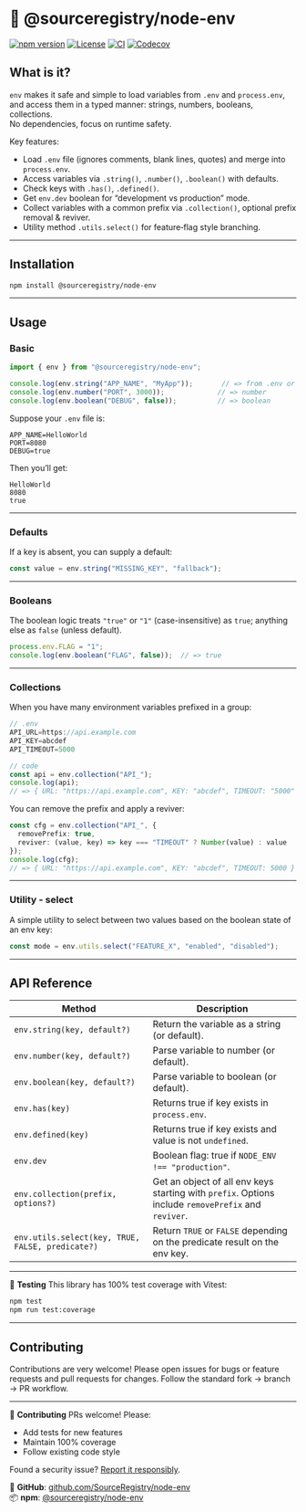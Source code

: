 # 🧰 @sourceregistry/node-env
[![npm version](https://img.shields.io/npm/v/@sourceregistry/node-env?logo=npm)](https://www.npmjs.com/package/@sourceregistry/node-env)
[![License](https://img.shields.io/npm/l/@sourceregistry/node-env)](https://github.com/SourceRegistry/node-env/blob/main/LICENSE)
[![CI](https://github.com/SourceRegistry/node-env/actions/workflows/test.yml/badge.svg)](https://github.com/SourceRegistry/node-env/actions)
[![Codecov](https://img.shields.io/codecov/c/github/SourceRegistry/node-env)](https://codecov.io/gh/SourceRegistry/node-env)


## What is it?

`env` makes it safe and simple to load variables from `.env` and `process.env`, and access them in a typed manner: strings, numbers, booleans, collections.  
No dependencies, focus on runtime safety.

Key features:
- Load `.env` file (ignores comments, blank lines, quotes) and merge into `process.env`.
- Access variables via `.string()`, `.number()`, `.boolean()` with defaults.
- Check keys with `.has()`, `.defined()`.
- Get `env.dev` boolean for “development vs production” mode.
- Collect variables with a common prefix via `.collection()`, optional prefix removal & reviver.
- Utility method `.utils.select()` for feature‐flag style branching.

---

## Installation

```bash
npm install @sourceregistry/node-env
````
---

## Usage

### Basic

```ts
import { env } from "@sourceregistry/node-env";

console.log(env.string("APP_NAME", "MyApp"));       // => from .env or default
console.log(env.number("PORT", 3000));             // => number
console.log(env.boolean("DEBUG", false));          // => boolean
```

Suppose your `.env` file is:

```
APP_NAME=HelloWorld
PORT=8080
DEBUG=true
```

Then you’ll get:

```
HelloWorld
8080
true
```

---

### Defaults

If a key is absent, you can supply a default:

```ts
const value = env.string("MISSING_KEY", "fallback");
```

---

### Booleans

The boolean logic treats `"true"` or `"1"` (case-insensitive) as `true`; anything else as `false` (unless default).

```ts
process.env.FLAG = "1";
console.log(env.boolean("FLAG", false));  // => true
```

---

### Collections

When you have many environment variables prefixed in a group:

```ts
// .env
API_URL=https://api.example.com
API_KEY=abcdef
API_TIMEOUT=5000

// code
const api = env.collection("API_");
console.log(api);
// => { URL: "https://api.example.com", KEY: "abcdef", TIMEOUT: "5000" }
```

You can remove the prefix and apply a reviver:

```ts
const cfg = env.collection("API_", {
  removePrefix: true,
  reviver: (value, key) => key === "TIMEOUT" ? Number(value) : value
});
console.log(cfg);
// => { URL: "https://api.example.com", KEY: "abcdef", TIMEOUT: 5000 }
```

---

### Utility - select

A simple utility to select between two values based on the boolean state of an env key:

```ts
const mode = env.utils.select("FEATURE_X", "enabled", "disabled");
```

---

## API Reference

| Method                                           | Description                                                                                         |
| ------------------------------------------------ | --------------------------------------------------------------------------------------------------- |
| `env.string(key, default?)`                      | Return the variable as a string (or default).                                                       |
| `env.number(key, default?)`                      | Parse variable to number (or default).                                                              |
| `env.boolean(key, default?)`                     | Parse variable to boolean (or default).                                                             |
| `env.has(key)`                                   | Returns true if key exists in `process.env`.                                                        |
| `env.defined(key)`                               | Returns true if key exists and value is not `undefined`.                                            |
| `env.dev`                                        | Boolean flag: true if `NODE_ENV !== "production"`.                                                  |
| `env.collection(prefix, options?)`               | Get an object of all env keys starting with `prefix`. Options include `removePrefix` and `reviver`. |
| `env.utils.select(key, TRUE, FALSE, predicate?)` | Return `TRUE` or `FALSE` depending on the predicate result on the env key.                          |

---

🧪 **Testing**
This library has 100% test coverage with Vitest:
```bash
npm test
npm run test:coverage
```

---

## Contributing

Contributions are very welcome!
Please open issues for bugs or feature requests and pull requests for changes.
Follow the standard fork → branch → PR workflow.

---

🙌 **Contributing**
PRs welcome! Please:
- Add tests for new features
- Maintain 100% coverage
- Follow existing code style

Found a security issue? [Report it responsibly](mailto:a.p.a.slaa@projectsource.nl).

🔗 **GitHub**: [github.com/SourceRegistry/node-env](https://github.com/SourceRegistry/node-env)  
📦 **npm**: [@sourceregistry/node-env](https://www.npmjs.com/package/@sourceregistry/node-env)
